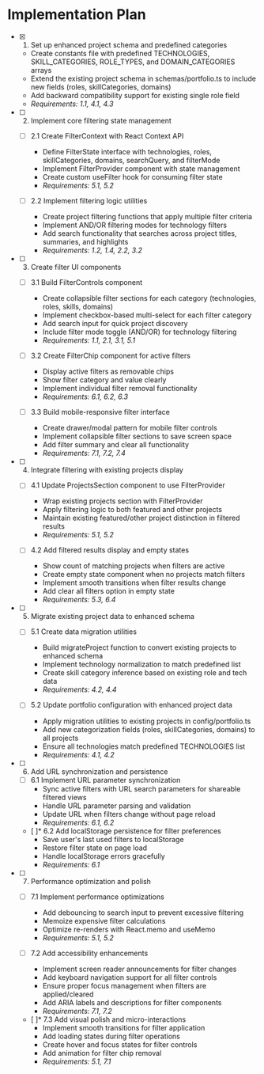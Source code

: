 # Implementation Plan

- [x] 1. Set up enhanced project schema and predefined categories
  - Create constants file with predefined TECHNOLOGIES, SKILL_CATEGORIES, ROLE_TYPES, and DOMAIN_CATEGORIES arrays
  - Extend the existing project schema in schemas/portfolio.ts to include new fields (roles, skillCategories, domains)
  - Add backward compatibility support for existing single role field
  - _Requirements: 1.1, 4.1, 4.3_

- [ ] 2. Implement core filtering state management
  - [ ] 2.1 Create FilterContext with React Context API
    - Define FilterState interface with technologies, roles, skillCategories, domains, searchQuery, and filterMode
    - Implement FilterProvider component with state management
    - Create custom useFilter hook for consuming filter state
    - _Requirements: 5.1, 5.2_

  - [ ] 2.2 Implement filtering logic utilities
    - Create project filtering functions that apply multiple filter criteria
    - Implement AND/OR filtering modes for technology filters
    - Add search functionality that searches across project titles, summaries, and highlights
    - _Requirements: 1.2, 1.4, 2.2, 3.2_

- [ ] 3. Create filter UI components
  - [ ] 3.1 Build FilterControls component
    - Create collapsible filter sections for each category (technologies, roles, skills, domains)
    - Implement checkbox-based multi-select for each filter category
    - Add search input for quick project discovery
    - Include filter mode toggle (AND/OR) for technology filtering
    - _Requirements: 1.1, 2.1, 3.1, 5.1_

  - [ ] 3.2 Create FilterChip component for active filters
    - Display active filters as removable chips
    - Show filter category and value clearly
    - Implement individual filter removal functionality
    - _Requirements: 6.1, 6.2, 6.3_

  - [ ] 3.3 Build mobile-responsive filter interface
    - Create drawer/modal pattern for mobile filter controls
    - Implement collapsible filter sections to save screen space
    - Add filter summary and clear all functionality
    - _Requirements: 7.1, 7.2, 7.4_

- [ ] 4. Integrate filtering with existing projects display
  - [ ] 4.1 Update ProjectsSection component to use FilterProvider
    - Wrap existing projects section with FilterProvider
    - Apply filtering logic to both featured and other projects
    - Maintain existing featured/other project distinction in filtered results
    - _Requirements: 5.1, 5.2_

  - [ ] 4.2 Add filtered results display and empty states
    - Show count of matching projects when filters are active
    - Create empty state component when no projects match filters
    - Implement smooth transitions when filter results change
    - Add clear all filters option in empty state
    - _Requirements: 5.3, 6.4_

- [ ] 5. Migrate existing project data to enhanced schema
  - [ ] 5.1 Create data migration utilities
    - Build migrateProject function to convert existing projects to enhanced schema
    - Implement technology normalization to match predefined list
    - Create skill category inference based on existing role and tech data
    - _Requirements: 4.2, 4.4_

  - [ ] 5.2 Update portfolio configuration with enhanced project data
    - Apply migration utilities to existing projects in config/portfolio.ts
    - Add new categorization fields (roles, skillCategories, domains) to all projects
    - Ensure all technologies match predefined TECHNOLOGIES list
    - _Requirements: 4.1, 4.2_

- [ ] 6. Add URL synchronization and persistence
  - [ ] 6.1 Implement URL parameter synchronization
    - Sync active filters with URL search parameters for shareable filtered views
    - Handle URL parameter parsing and validation
    - Update URL when filters change without page reload
    - _Requirements: 6.1, 6.2_

  - [ ]* 6.2 Add localStorage persistence for filter preferences
    - Save user's last used filters to localStorage
    - Restore filter state on page load
    - Handle localStorage errors gracefully
    - _Requirements: 6.1_

- [ ] 7. Performance optimization and polish
  - [ ] 7.1 Implement performance optimizations
    - Add debouncing to search input to prevent excessive filtering
    - Memoize expensive filter calculations
    - Optimize re-renders with React.memo and useMemo
    - _Requirements: 5.1, 5.2_

  - [ ] 7.2 Add accessibility enhancements
    - Implement screen reader announcements for filter changes
    - Add keyboard navigation support for all filter controls
    - Ensure proper focus management when filters are applied/cleared
    - Add ARIA labels and descriptions for filter components
    - _Requirements: 7.1, 7.2_

  - [ ]* 7.3 Add visual polish and micro-interactions
    - Implement smooth transitions for filter application
    - Add loading states during filter operations
    - Create hover and focus states for filter controls
    - Add animation for filter chip removal
    - _Requirements: 5.1, 7.1_
